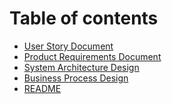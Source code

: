 # Table of contents

* [User Story Document](README.md)
* [Product Requirements Document](product-requirements-document.md)
* [System Architecture Design](page-2.md)
* [Business Process Design](business-process-design.md)
* [README](<README (1).md>)
